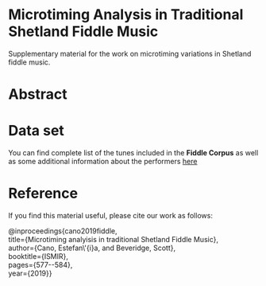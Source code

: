 # Microtiming Analysis in Traditional Shetland Fiddle Music
Supplementary material for the work on microtiming variations in Shetland fiddle music.

# Abstract

# Data set
You can find complete list of the tunes included in the **Fiddle Corpus** as well as some additional information about the performers [here](fiddleCorpus.md)


# Reference
If you find this material useful, please cite our work as follows:

@inproceedings{cano2019fiddle,  
title={Microtiming analyisis in traditional Shetland Fiddle Music},  
author={Cano, Estefan\\'{i}a, and Beveridge, Scott},  
booktitle={ISMIR},  
pages={577--584},  
year={2019}}


